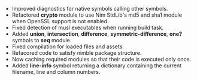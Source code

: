 * Improved diagnostics for native symbols calling other symbols.
* Refactored **crypto** module to use Nim StdLib's md5 and sha1 module when OpenSSL support is not enabled.
* Fixed detection of musl executables when running build task.
* Added **union**, **intersection**, **difference**, **symmetric-difference**, **one?** symbols to **seq** module.
* Fixed compilation for loaded files and assets.
* Refacored code to satisfy nimble package structure.
* Now caching required modules so that their code is executed only once.
* Added **line-info** symbol returning a dictionary containing the current filename, line and column numbers.